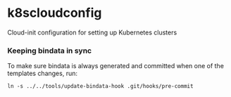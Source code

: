 # k8scloudconfig
Cloud-init configuration for setting up Kubernetes clusters

### Keeping bindata in sync

To make sure bindata is always generated and committed when one of the templates
changes, run:

    ln -s ../../tools/update-bindata-hook .git/hooks/pre-commit
